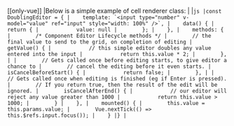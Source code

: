[[only-vue]]
|Below is a simple example of cell renderer class:
|
|```js
|const DoublingEditor = {
|    template: `<input type="number" v-model="value" ref="input" style="width: 100%" />`,
|    data() {
|        return {
|            value: null
|        };
|    },
|    methods: {
|        /* Component Editor Lifecycle methods */
|        // the final value to send to the grid, on completion of editing
|        getValue() {
|            // this simple editor doubles any value entered into the input
|            return this.value * 2;
|        },
|
|        // Gets called once before editing starts, to give editor a chance to
|        // cancel the editing before it even starts.
|        isCancelBeforeStart() {
|            return false;
|        },
|
|        // Gets called once when editing is finished (eg if Enter is pressed).
|        // If you return true, then the result of the edit will be ignored.
|        isCancelAfterEnd() {
|            // our editor will reject any value greater than 1000
|            return this.value > 1000;
|        }
|    },
|    mounted() {
|        this.value = this.params.value;
|        Vue.nextTick(() => this.$refs.input.focus());
|    }
|}
|```

